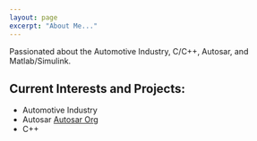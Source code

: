 ```yaml
---
layout: page
excerpt: "About Me..."
---
```


Passionated about the Automotive Industry, C/C++, Autosar, and Matlab/Simulink.

## Current Interests and Projects:

- Automotive Industry
- Autosar [Autosar Org ](https://www.autosar.org/)
- C++
